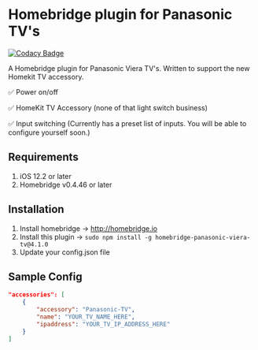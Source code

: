 # Homebridge plugin for Panasonic TV's

[![Codacy Badge](https://api.codacy.com/project/badge/Grade/313c17eb1c1145f085e7ecc1ce1c993e)](https://app.codacy.com/app/g30r93g/homebridge-panasonic?utm_source=github.com&utm_medium=referral&utm_content=g30r93g/homebridge-panasonic&utm_campaign=Badge_Grade_Dashboard)

A Homebridge plugin for Panasonic Viera TV's. Written to support the new Homekit TV accessory.

✅ Power on/off

✅ HomeKit TV Accessory (none of that light switch business)

✅ Input switching (Currently has a preset list of inputs. You will be able to configure yourself soon.)

## Requirements

  1. iOS 12.2 or later
  2. Homebridge v0.4.46 or later
  
## Installation

  1. Install homebridge -> <http://homebridge.io>
  2. Install this plugin -> `sudo npm install -g homebridge-panasonic-viera-tv@4.1.0`
  3. Update your config.json file

## Sample Config

  ``` JSON
  "accessories": [
      {
          "accessory": "Panasonic-TV",
          "name": "YOUR_TV_NAME_HERE",
          "ipaddress": "YOUR_TV_IP_ADDRESS_HERE"
      }
  ]
  ```
